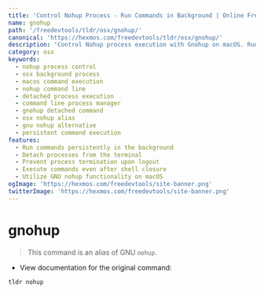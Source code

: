 ```yaml
---
title: 'Control Nohup Process - Run Commands in Background | Online Free DevTools by Hexmos'
name: gnohup
path: '/freedevtools/tldr/osx/gnohup/'
canonical: 'https://hexmos.com/freedevtools/tldr/osx/gnohup/'
description: 'Control Nohup process execution with Gnohup on macOS. Run commands in the background, even after terminal closure. Free online tool, no registration required.'
category: osx
keywords:
  - nohup process control
  - osx background process
  - macos command execution
  - nohup command line
  - detached process execution
  - command line process manager
  - gnohup detached command
  - osx nohup alias
  - gnu nohup alternative
  - persistent command execution
features:
  - Run commands persistently in the background
  - Detach processes from the terminal
  - Prevent process termination upon logout
  - Execute commands even after shell closure
  - Utilize GNU nohup functionality on macOS
ogImage: 'https://hexmos.com/freedevtools/site-banner.png'
twitterImage: 'https://hexmos.com/freedevtools/site-banner.png'
---
```


# gnohup

> This command is an alias of GNU `nohup`.

- View documentation for the original command:

`tldr nohup`
